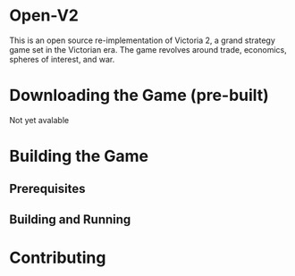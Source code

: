 # Open-V2
This is an open source re-implementation of Victoria 2, a grand strategy game set in the Victorian era.
The game revolves around trade, economics, spheres of interest, and war.

# Downloading the Game (pre-built)
Not yet avalable

# Building the Game

## Prerequisites

## Building and Running

# Contributing
